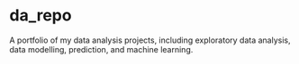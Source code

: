 # da_repo
A portfolio of my data analysis projects, including exploratory data analysis, data modelling, prediction, and machine learning.
